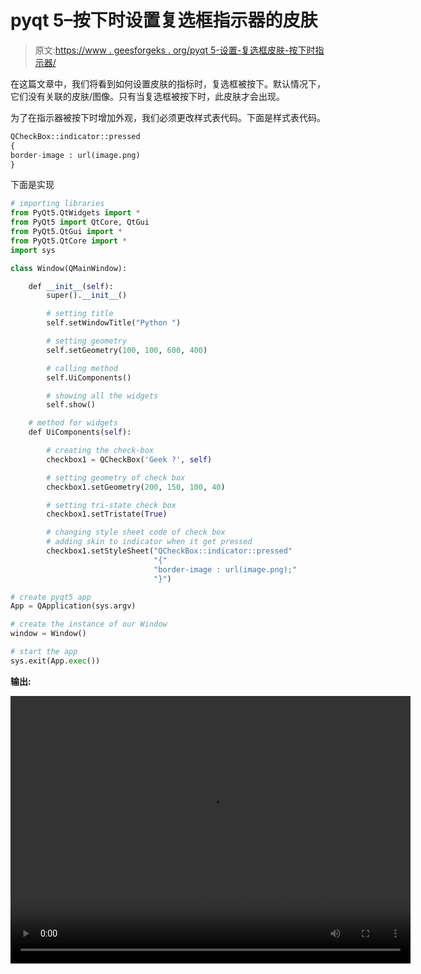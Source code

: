 # pyqt 5–按下时设置复选框指示器的皮肤

> 原文:[https://www . geesforgeks . org/pyqt 5-设置-复选框皮肤-按下时指示器/](https://www.geeksforgeeks.org/pyqt5-setting-skin-of-checkbox-indicator-when-pressed/)

在这篇文章中，我们将看到如何设置皮肤的指标时，复选框被按下。默认情况下，它们没有关联的皮肤/图像。只有当复选框被按下时，此皮肤才会出现。

为了在指示器被按下时增加外观，我们必须更改样式表代码。下面是样式表代码。

```py
QCheckBox::indicator::pressed
{
border-image : url(image.png)
}

```

下面是实现

```py
# importing libraries
from PyQt5.QtWidgets import * 
from PyQt5 import QtCore, QtGui
from PyQt5.QtGui import * 
from PyQt5.QtCore import * 
import sys

class Window(QMainWindow):

    def __init__(self):
        super().__init__()

        # setting title
        self.setWindowTitle("Python ")

        # setting geometry
        self.setGeometry(100, 100, 600, 400)

        # calling method
        self.UiComponents()

        # showing all the widgets
        self.show()

    # method for widgets
    def UiComponents(self):

        # creating the check-box
        checkbox1 = QCheckBox('Geek ?', self)

        # setting geometry of check box
        checkbox1.setGeometry(200, 150, 100, 40)

        # setting tri-state check box
        checkbox1.setTristate(True)

        # changing style sheet code of check box
        # adding skin to indicator when it get pressed
        checkbox1.setStyleSheet("QCheckBox::indicator::pressed"
                                "{"
                                "border-image : url(image.png);"
                                "}")

# create pyqt5 app
App = QApplication(sys.argv)

# create the instance of our Window
window = Window()

# start the app
sys.exit(App.exec())
```

**输出:**

<video class="wp-video-shortcode" id="video-395467-1" width="640" height="428" preload="metadata" controls=""><source type="video/mp4" src="https://media.geeksforgeeks.org/wp-content/uploads/20200404231745/Python-04-04-2020-23_16_19.mp4?_=1">[https://media.geeksforgeeks.org/wp-content/uploads/20200404231745/Python-04-04-2020-23_16_19.mp4](https://media.geeksforgeeks.org/wp-content/uploads/20200404231745/Python-04-04-2020-23_16_19.mp4)</video>